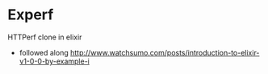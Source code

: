 Experf
======

HTTPerf clone in elixir

* followed along http://www.watchsumo.com/posts/introduction-to-elixir-v1-0-0-by-example-i
